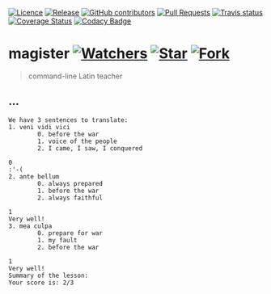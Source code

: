 [![Licence](https://img.shields.io/github/license/JaroslawWiosna/magister.svg)](https://github.com/JaroslawWiosna/magister/blob/master/LICENSE)
[![Release](https://img.shields.io/github/release/JaroslawWiosna/magister.svg?maxAge=3600)](https://github.com/JaroslawWiosna/magister/releases)
[![GitHub contributors](https://img.shields.io/github/contributors/JaroslawWiosna/magister.svg)](https://github.com/JaroslawWiosna/magister/graphs/contributors)
[![Pull Requests](https://img.shields.io/github/issues-pr/JaroslawWiosna/magister.svg)](https://github.com/JaroslawWiosna/magister/pulls)
[![Travis status](https://travis-ci.org/JaroslawWiosna/magister.svg?branch=master)](https://travis-ci.org/JaroslawWiosna/magister)
[![Coverage Status](http://coveralls.io/repos/github/JaroslawWiosna/magister/badge.svg?branch=master&service=github)](https://coveralls.io/github/JaroslawWiosna/magister?branch=master)
[![Codacy Badge](https://api.codacy.com/project/badge/Grade/87e8309d8cb443fca57283318816c36e)](https://www.codacy.com/manual/JaroslawWiosna_2/magister?utm_source=github.com&amp;utm_medium=referral&amp;utm_content=JaroslawWiosna/magister&amp;utm_campaign=Badge_Grade)

# magister [![Watchers](https://img.shields.io/github/watchers/JaroslawWiosna/magister.svg?style=social&label=Watch)](https://github.com/JaroslawWiosna/magister/watchers) [![Star](https://img.shields.io/github/stars/JaroslawWiosna/magister.svg?style=social&label=Stars)](https://github.com/JaroslawWiosna/magister/stargazers) [![Fork](https://img.shields.io/github/forks/JaroslawWiosna/magister.svg?style=social&label=Fork)](https://github.com/JaroslawWiosna/magister/network)

> command-line Latin teacher

## ...

<!-- TODO(#3): Remember about gif in README --> 

```console
We have 3 sentences to translate:
1. veni vidi vici
        0. before the war
        1. voice of the people
        2. I came, I saw, I conquered

0
:'-(
2. ante bellum
        0. always prepared
        1. before the war
        2. always faithful

1
Very well!
3. mea culpa
        0. prepare for war
        1. my fault
        2. before the war

1
Very well!
Summary of the lesson:
Your score is: 2/3
```


